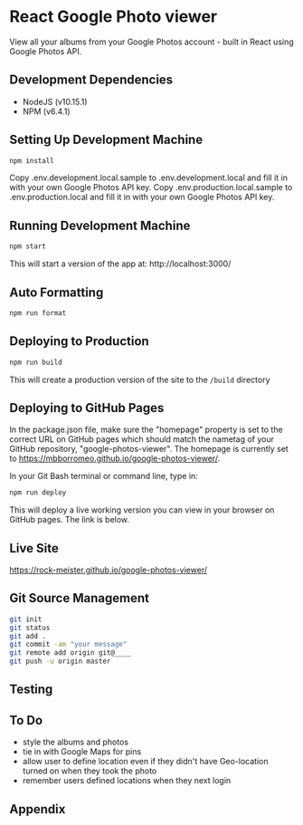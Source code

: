 # React Google Photo viewer

View all your albums from your Google Photos account - built in React using Google Photos API.

## Development Dependencies

- NodeJS (v10.15.1)
- NPM (v6.4.1)

## Setting Up Development Machine

```bash
npm install
```
Copy .env.development.local.sample to .env.development.local and fill it in with your own Google Photos API key.
Copy .env.production.local.sample to .env.production.local and fill it in with your own Google Photos API key.

## Running Development Machine

```bash
npm start
```

This will start a version of the app at:
http://localhost:3000/

## Auto Formatting

```bash
npm run format
```

## Deploying to Production

```bash
npm run build
```

This will create a production version of the site to the `/build` directory

## Deploying to GitHub Pages

In the package.json file, make sure the "homepage" property is set to the correct URL on GitHub pages which should match the nametag of your GitHub repository, "google-photos-viewer".  The homepage is currently set to https://mbborromeo.github.io/google-photos-viewer/.

In your Git Bash terminal or command line, type in:

```bash
npm run deploy
```

This will deploy a live working version you can view in your browser on GitHub pages.  The link is below.

## Live Site
https://rock-meister.github.io/google-photos-viewer/


## Git Source Management

```bash
git init
git status
git add .
git commit -am "your message"
git remote add origin git@____
git push -u origin master
```

## Testing


## To Do
- style the albums and photos
- tie in with Google Maps for pins
- allow user to define location even if they didn't have Geo-location turned on when they took the photo
- remember users defined locations when they next login


## Appendix

